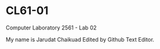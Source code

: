 # CL61-01
Computer Laboratory 2561 - Lab 02

My name is Jarudat Chaikuad
Edited by Github Text Editor.
